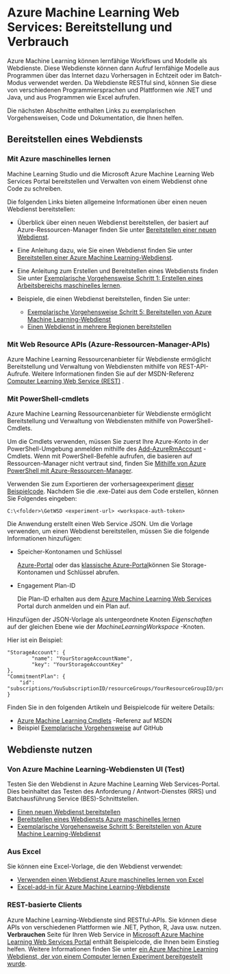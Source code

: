 <properties
    pageTitle="Azure Machine Learning Web Services: Bereitstellung und Verbrauch | Microsoft Azure"
    description="Ressourcen zum Bereitstellen und Verwenden von Webdiensten."
    services="machine-learning"
    documentationCenter=""
    authors="vDonGlover"
    manager="raymondl"
    editor=""/>

<tags
    ms.service="machine-learning"
    ms.workload="data-services"
    ms.tgt_pltfrm="na"
    ms.devlang="na"
    ms.topic="article"
    ms.date="10/12/2016"
    ms.author="v-donglo"/>

# <a name="azure-machine-learning-web-services-deployment-and-consumption"></a>Azure Machine Learning Web Services: Bereitstellung und Verbrauch

Azure Machine Learning können lernfähige Workflows und Modelle als Webdienste. Diese Webdienste können dann Aufruf lernfähige Modelle aus Programmen über das Internet dazu Vorhersagen in Echtzeit oder im Batch-Modus verwendet werden. Da Webdienste RESTful sind, können Sie diese von verschiedenen Programmiersprachen und Plattformen wie .NET und Java, und aus Programmen wie Excel aufrufen.

Die nächsten Abschnitte enthalten Links zu exemplarischen Vorgehensweisen, Code und Dokumentation, die Ihnen helfen.

## <a name="deploy-a-web-service"></a>Bereitstellen eines Webdiensts

### <a name="with-azure-machine-learning-studio"></a>Mit Azure maschinelles lernen

Machine Learning Studio und die Microsoft Azure Machine Learning Web Services Portal bereitstellen und Verwalten von einem Webdienst ohne Code zu schreiben.

Die folgenden Links bieten allgemeine Informationen über einen neuen Webdienst bereitstellen:

* Überblick über einen neuen Webdienst bereitstellen, der basiert auf Azure-Ressourcen-Manager finden Sie unter [Bereitstellen einer neuen Webdienst](machine-learning-webservice-deploy-a-web-service.md).
* Eine Anleitung dazu, wie Sie einen Webdienst finden Sie unter [Bereitstellen einer Azure Machine Learning-Webdienst](machine-learning-publish-a-machine-learning-web-service.md).
* Eine Anleitung zum Erstellen und Bereitstellen eines Webdiensts finden Sie unter [Exemplarische Vorgehensweise Schritt 1: Erstellen eines Arbeitsbereichs maschinelles lernen](machine-learning-walkthrough-1-create-ml-workspace.md).
* Beispiele, die einen Webdienst bereitstellen, finden Sie unter:

    * [Exemplarische Vorgehensweise Schritt 5: Bereitstellen von Azure Machine Learning-Webdienst](machine-learning-walkthrough-5-publish-web-service.md)
    * [Einen Webdienst in mehrere Regionen bereitstellen](machine-learning-how-to-deploy-to-multiple-regions.md)

### <a name="with-web-services-resource-provider-apis-azure-resource-manager-apis"></a>Mit Web Resource APIs (Azure-Ressourcen-Manager-APIs)

Azure Machine Learning Ressourcenanbieter für Webdienste ermöglicht Bereitstellung und Verwaltung von Webdiensten mithilfe von REST-API-Aufrufe. Weitere Informationen finden Sie auf der MSDN-Referenz [Computer Learning Web Service (REST)](https://msdn.microsoft.com/library/azure/mt767538.aspx) .

### <a name="with-powershell-cmdlets"></a>Mit PowerShell-cmdlets

Azure Machine Learning Ressourcenanbieter für Webdienste ermöglicht Bereitstellung und Verwaltung von Webdiensten mithilfe von PowerShell-Cmdlets.

Um die Cmdlets verwenden, müssen Sie zuerst Ihre Azure-Konto in der PowerShell-Umgebung anmelden mithilfe des [Add-AzureRmAccount](https://msdn.microsoft.com/library/mt619267.aspx) -Cmdlets. Wenn mit PowerShell-Befehle aufrufen, die basieren auf Ressourcen-Manager nicht vertraut sind, finden Sie [Mithilfe von Azure PowerShell mit Azure-Ressourcen-Manager](../powershell-azure-resource-manager.md#login-to-your-azure-account).

Verwenden Sie zum Exportieren der vorhersageexperiment [dieser Beispielcode](https://github.com/ritwik20/AzureML-WebServices). Nachdem Sie die .exe-Datei aus dem Code erstellen, können Sie Folgendes eingeben:

    C:\<folder>\GetWSD <experiment-url> <workspace-auth-token>

Die Anwendung erstellt einen Web Service JSON. Um die Vorlage verwenden, um einen Webdienst bereitstellen, müssen Sie die folgende Informationen hinzufügen:

* Speicher-Kontonamen und Schlüssel

    [Azure-Portal](https://portal.azure.com/) oder das [klassische Azure-Portal](http://manage.windowsazure.com/)können Sie Storage-Kontonamen und Schlüssel abrufen.
* Engagement Plan-ID

    Die Plan-ID erhalten aus dem [Azure Machine Learning Web Services](https://services.azureml.net) Portal durch anmelden und ein Plan auf.

Hinzufügen der JSON-Vorlage als untergeordnete Knoten *Eigenschaften* auf der gleichen Ebene wie der *MachineLearningWorkspace* -Knoten.

Hier ist ein Beispiel:

    "StorageAccount": {
            "name": "YourStorageAccountName",
            "key": "YourStorageAccountKey"
    },
    "CommitmentPlan": {
        "id": "subscriptions/YouSubscriptionID/resourceGroups/YourResourceGroupID/providers/Microsoft.MachineLearning/commitmentPlans/YourPlanName"
    }

Finden Sie in den folgenden Artikeln und Beispielcode für weitere Details:

* [Azure Machine Learning Cmdlets]( https://msdn.microsoft.com/library/azure/mt767952.aspx) -Referenz auf MSDN
* Beispiel [Exemplarische Vorgehensweise](https://github.com/raymondlaghaeian/azureml-webservices-arm-powershell/blob/master/sample-commands.txt) auf GitHub

## <a name="consume-the-web-services"></a>Webdienste nutzen

### <a name="from-the-azure-machine-learning-web-services-ui-testing"></a>Von Azure Machine Learning-Webdiensten UI (Test)

Testen Sie den Webdienst in Azure Machine Learning Web Services-Portal. Dies beinhaltet das Testen des Anforderung / Antwort-Dienstes (RRS) und Batchausführung Service (BES)-Schnittstellen.

* [Einen neuen Webdienst bereitstellen](machine-learning-webservice-deploy-a-web-service.md)
* [Bereitstellen eines Webdiensts Azure maschinelles lernen](machine-learning-publish-a-machine-learning-web-service.md)
* [Exemplarische Vorgehensweise Schritt 5: Bereitstellen von Azure Machine Learning-Webdienst](machine-learning-walkthrough-5-publish-web-service.md)

### <a name="from-excel"></a>Aus Excel

Sie können eine Excel-Vorlage, die den Webdienst verwendet:

* [Verwenden einen Webdienst Azure maschinelles lernen von Excel](machine-learning-consuming-from-excel.md)
* [Excel-add-in für Azure Machine Learning-Webdienste](machine-learning-excel-add-in-for-web-services.md)


### <a name="from-a-rest-based-client"></a>REST-basierte Clients

Azure Machine Learning-Webdienste sind RESTful-APIs. Sie können diese APIs von verschiedenen Plattformen wie .NET, Python, R, Java usw. nutzen. **Verbrauchen** Seite für Ihren Web Service in [Microsoft Azure Machine Learning Web Services Portal](https://services.azureml.net) enthält Beispielcode, die Ihnen beim Einstieg helfen. Weitere Informationen finden Sie unter [ein Azure Machine Learning Webdienst, der von einem Computer lernen Experiment bereitgestellt wurde](machine-learning-consume-web-services.md).

